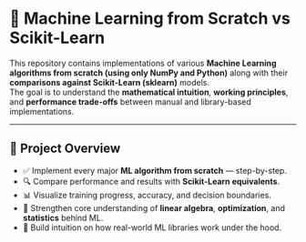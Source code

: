 # 🧠 Machine Learning from Scratch vs Scikit-Learn

This repository contains implementations of various **Machine Learning algorithms from scratch (using only NumPy and Python)** along with their **comparisons against Scikit-Learn (sklearn)** models.  
The goal is to understand the **mathematical intuition**, **working principles**, and **performance trade-offs** between manual and library-based implementations.

---

## 🚀 Project Overview

- ✅ Implement every major **ML algorithm from scratch** — step-by-step.
- 🔍 Compare performance and results with **Scikit-Learn equivalents**.
- 📊 Visualize training progress, accuracy, and decision boundaries.
- 🧩 Strengthen core understanding of **linear algebra**, **optimization**, and **statistics** behind ML.
- 🧠 Build intuition on how real-world ML libraries work under the hood.
